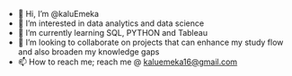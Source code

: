 - 👋 Hi, I’m @kaluEmeka
- 👀 I’m interested in data analytics and data science
- 🌱 I’m currently learning SQL, PYTHON and Tableau
- 💞️ I’m looking to collaborate on projects that can enhance my study flow and also broaden my knowledge gaps
- 📫 How to reach me; reach me @ kaluemeka16@gmail.com

<!---
kaluEmeka/kaluEmeka is a ✨ special ✨ repository because its `README.md` (this file) appears on your GitHub profile.
You can click the Preview link to take a look at your changes.
--->
